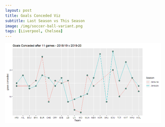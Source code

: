 ```yaml
---
layout: post
title: Goals Conceded Viz
subtitle: Last Season vs This Season
image: /img/soccer-ball-variant.png
tags: [Liverpool, Chelsea]
---
```


![Viz](/img/plots/last_goals_con_v_this_goals_con.png)